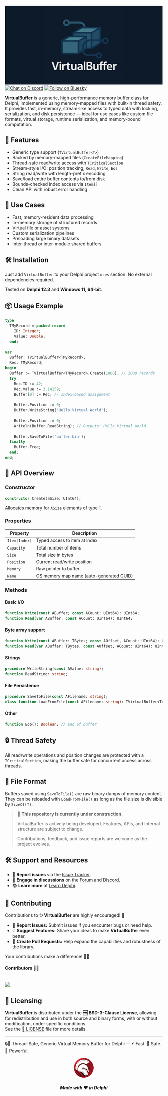 ![VirtualBuffer](media/virtualbuffer.jpg)  
[![Chat on Discord](https://img.shields.io/discord/754884471324672040?style=for-the-badge)](https://discord.gg/tPWjMwK)
[![Follow on Bluesky](https://img.shields.io/badge/Bluesky-tinyBigGAMES-blue?style=for-the-badge&logo=bluesky)](https://bsky.app/profile/tinybiggames.com)    

**VirtualBuffer** is a generic, high-performance memory buffer class for Delphi, implemented using memory-mapped files with built-in thread safety. It provides fast, in-memory, stream-like access to typed data with locking, serialization, and disk persistence — ideal for use cases like custom file formats, virtual storage, runtime serialization, and memory-bound computation.

## 🔧 Features

* Generic type support (`TVirtualBuffer<T>`)
* Backed by memory-mapped files (`CreateFileMapping`)
* Thread-safe read/write access with `TCriticalSection`
* Stream-style I/O: position tracking, `Read`, `Write`, `Eos`
* String read/write with length-prefix encoding
* Save/load entire buffer contents to/from disk
* Bounds-checked index access via `Item[]`
* Clean API with robust error handling

## 🚀 Use Cases

* Fast, memory-resident data processing
* In-memory storage of structured records
* Virtual file or asset systems
* Custom serialization pipelines
* Preloading large binary datasets
* Inter-thread or inter-module shared buffers

## 🛠️ Installation

Just add `VirtualBuffer` to your Delphi project `uses` section. No external dependencies required.

Tested on **Delphi 12.3** and **Windows 11, 64-bit**.

## 📦 Usage Example

```pascal
type
  TMyRecord = packed record
    ID: Integer;
    Value: Double;
  end;

var
  Buffer: TVirtualBuffer<TMyRecord>;
  Rec: TMyRecord;
begin
  Buffer := TVirtualBuffer<TMyRecord>.Create(1000); // 1000 records
  try
    Rec.ID := 42;
    Rec.Value := 3.14159;
    Buffer[0] := Rec; // Index-based assignment

    Buffer.Position := 0;
    Buffer.WriteString('Hello Virtual World');

    Buffer.Position := 0;
    Writeln(Buffer.ReadString); // Outputs: Hello Virtual World

    Buffer.SaveToFile('buffer.bin');
  finally
    Buffer.Free;
  end;
end;
```

## 🧠 API Overview

### Constructor

```pascal
constructor Create(aSize: UInt64);
```

Allocates memory for `ASize` elements of type `T`.

### Properties

| Property      | Description                              |
| ------------- | ---------------------------------------- |
| `Item[Index]` | Typed access to item at index            |
| `Capacity`    | Total number of items                    |
| `Size`        | Total size in bytes                      |
| `Position`    | Current read/write position              |
| `Memory`      | Raw pointer to buffer                    |
| `Name`        | OS memory map name (auto-generated GUID) |

### Methods

#### Basic I/O

```pascal
function Write(const ABuffer; const ACount: UInt64): UInt64;
function Read(var ABuffer; const ACount: UInt64): UInt64;
```

#### Byte array support

```pascal
function Write(const ABuffer: TBytes; const AOffset, ACount: UInt64): UInt64;
function Read(var ABuffer: TBytes; const AOffset, ACount: UInt64): UInt64;
```

#### Strings

```pascal
procedure WriteString(const AValue: string);
function ReadString: string;
```

#### File Persistence

```pascal
procedure SaveToFile(const AFilename: string);
class function LoadFromFile(const AFilename: string): TVirtualBuffer<T>;
```

#### Other

```pascal
function Eob(): Boolean; // End of buffer
```

## 🔒 Thread Safety

All read/write operations and position changes are protected with a `TCriticalSection`, making the buffer safe for concurrent access across threads.

## 📂 File Format

Buffers saved using `SaveToFile()` are raw binary dumps of memory content. They can be reloaded with `LoadFromFile()` as long as the file size is divisible by `SizeOf(T)`.


> 🚧️ **This repository is currently under construction.**
>  
> VirtualBuffer is actively being developed. Features, APIs, and internal structure are subject to change.  
>  
> Contributions, feedback, and issue reports are welcome as the project evolves.


## 🛠️ Support and Resources

- 🐞 **Report issues** via the [Issue Tracker](https://github.com/tinyBigGAMES/VirtualBuffer/issues).
- 💬 **Engage in discussions** on the [Forum](https://github.com/tinyBigGAMES/VirtualBuffer/discussions) and [Discord](https://discord.gg/tPWjMwK).
- 📚 **Learn more** at [Learn Delphi](https://learndelphi.org).

## 🤝 Contributing  

Contributions to **✨ VirtualBuffer** are highly encouraged! 🌟  
- 🐛 **Report Issues:** Submit issues if you encounter bugs or need help.  
- 💡 **Suggest Features:** Share your ideas to make **VirtualBuffer** even better.  
- 🔧 **Create Pull Requests:** Help expand the capabilities and robustness of the library.  

Your contributions make a difference! 🙌✨

#### Contributors 👥🤝
<br/>

<a href="https://github.com/tinyBigGAMES/VirtualBuffer/graphs/contributors">
  <img src="https://contrib.rocks/image?repo=tinyBigGAMES/VirtualBuffer&max=250&columns=20&anon=1" />
</a>

## 📜 Licensing

**VirtualBuffer** is distributed under the **🆓 BSD-3-Clause License**, allowing for redistribution and use in both source and binary forms, with or without modification, under specific conditions.  
See the [📜 LICENSE](https://github.com/tinyBigGAMES/VirtualBuffer?tab=BSD-3-Clause-1-ov-file#BSD-3-Clause-1-ov-file) file for more details.

---

🔒🧠 Thread-Safe, Generic Virtual Memory Buffer for Delphi — ⚡ Fast. 🧵 Safe. 🧰 Powerful.

<p align="center">
<img src="media/delphi.png" alt="Delphi">
</p>
<h5 align="center">
  
Made with ❤️ in Delphi  
